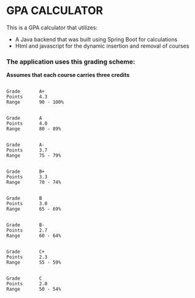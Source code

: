 # GPA CALCULATOR


This is a GPA calculator that utilizes:
- A Java backend that was built using Spring Boot for calculations
- Html and javascript for the dynamic insertion and removal of courses

### The application uses this grading scheme:

**Assumes that each course carries three credits**

```

Grade       A+ 
Points      4.3 
Range       90 - 100% 
  
  
Grade       A 
Points      4.0 
Range       80 - 89% 
  
  
Grade       A- 
Points      3.7 
Range       75 - 79% 
  
  
Grade       B+ 
Points      3.3 
Range       70 - 74% 
  
  
Grade       B 
Points      3.0 
Range       65 - 69% 
  
  
Grade       B- 
Points      2.7 
Range       60 - 64% 
  
  
Grade       C+ 
Points      2.3 
Range       55 - 59% 
  
  
Grade       C 
Points      2.0 
Range       50 - 54% 
                    
```
